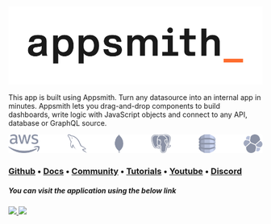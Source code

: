 ![](https://raw.githubusercontent.com/appsmithorg/appsmith/release/static/appsmith_logo_primary.png)

This app is built using Appsmith. Turn any datasource into an internal app in minutes. Appsmith lets you drag-and-drop components to build dashboards, write logic with JavaScript objects and connect to any API, database or GraphQL source.

![](https://raw.githubusercontent.com/appsmithorg/appsmith/release/static/images/integrations.png)

### [Github](https://github.com/appsmithorg/appsmith) • [Docs](https://docs.appsmith.com/?utm_source=github&utm_medium=social&utm_content=appsmith_docs&utm_campaign=null&utm_term=appsmith_docs) • [Community](https://community.appsmith.com/) • [Tutorials](https://github.com/appsmithorg/appsmith/tree/update/readme#tutorials) • [Youtube](https://www.youtube.com/appsmith) • [Discord](https://discord.gg/rBTTVJp)

##### You can visit the application using the below link

###### [![](https://assets.appsmith.com/git-sync/Buttons.svg) ](https://bot-appsmith.rgmozv.easypanel.host/applications/6538709bfd943a7ce8b7f7b3/pages/6538b622fd943a7ce8b7f7d6) [![](https://assets.appsmith.com/git-sync/Buttons2.svg)](https://bot-appsmith.rgmozv.easypanel.host/applications/6538709bfd943a7ce8b7f7b3/pages/6538b622fd943a7ce8b7f7d6/edit)
